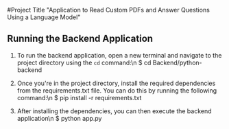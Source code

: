 #Project Title
"Application to Read Custom PDFs and Answer Questions Using a Language Model"

## Running the Backend Application

1. To run the backend application, open a new terminal and navigate to the project directory using the `cd` command:\n
$ cd Backend/python-backend

2. Once you're in the project directory, install the required dependencies from the requirements.txt file. You can do this by running the following command:\n
$ pip install -r requirements.txt

3. After installing the dependencies, you can then execute the backend application\n
$ python app.py




